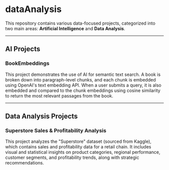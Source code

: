 # dataAnalysis

This repository contains various data-focused projects, categorized into two main areas: **Artificial Intelligence** and **Data Analysis**.

---

## AI Projects

### BookEmbeddings

This project demonstrates the use of AI for semantic text search. A book is broken down into paragraph-level chunks, and each chunk is embedded using OpenAI's text embedding API. When a user submits a query, it is also embedded and compared to the chunk embeddings using cosine similarity to return the most relevant passages from the book.

---

## Data Analysis Projects

### Superstore Sales & Profitability Analysis

This project analyzes the "Superstore" dataset (sourced from Kaggle), which contains sales and profitability data for a retail chain. It includes visual and statistical insights on product categories, regional performance, customer segments, and profitability trends, along with strategic recommendations.
